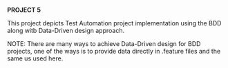 **PROJECT 5**

This project depicts Test Automation project implementation using the BDD along witb Data-Driven design approach.

NOTE: There are many ways to achieve Data-Driven design for BDD projects, one of the ways is to provide data directly in .feature files and the same us used here.
